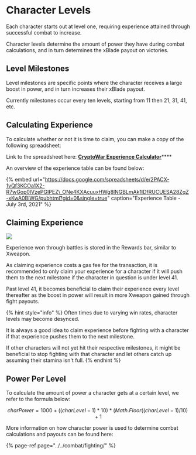 # Character Levels

Each character starts out at level one, requiring experience attained through successful combat to increase.

Character levels determine the amount of power they have during combat calculations, and in turn determines the xBlade payout on victories.

## Level Milestones

Level milestones are specific points where the character receives a large boost in power, and in turn increases their xBlade payout.

Currently milestones occur every ten levels, starting from 11 then 21, 31, 41, etc.

## Calculating Experience

To calculate whether or not it is time to claim, you can make a copy of the following spreadsheet:

Link to the spreadsheet here: [**CryptoWar Experience Calculator**](https://docs.google.com/spreadsheets/d/1k3TZUTviY7DH7y4iqaVVuolHwi4GnGF7uudOxcLKUUc/edit?usp=sharing)\*\*\*\*

An overview of the experience table can be found below:

{% embed url="https://docs.google.com/spreadsheets/d/e/2PACX-1vQf3KCOa1X2-R7wGop0lVzePGIPEZ\_ONe4KXAcuuxHWg8lNGBLmAk1lDfRUCUESA28ZqZ-xKwA0BlWG/pubhtml?gid=0&single=true" caption="Experience Table - July 3rd, 2021" %}

## Claiming Experience

![](../../.gitbook/assets/claim-exp.png)

Experience won through battles is stored in the Rewards bar, similar to Xweapon.

As claiming experience costs a gas fee for the transaction, it is recommended to only claim your experience for a character if it will push them to the next milestone if the character in question is under level 41.

Past level 41, it becomes beneficial to claim their experience every level thereafter as the boost in power will result in more Xweapon gained through fight payouts.

{% hint style="info" %}
Often times due to varying win rates, character levels may become desynced.

It is always a good idea to claim experience before fighting with a character if that experience pushes them to the next milestone.

If other characters will not yet hit their respective milestones, it might be beneficial to stop fighting with that character and let others catch up assuming their stamina isn't full.
{% endhint %}

## Power Per Level

To calculate the amount of power a character gets at a certain level, we refer to the formula below:

$$
charPower = 1000 + ((charLevel - 1) * 10) * (Math.Floor((charLevel - 1) / 10) + 1
$$

More information on how character power is used to determine combat calculations and payouts can be found here:

{% page-ref page="../../combat/fighting/" %}

